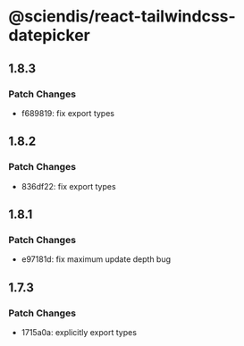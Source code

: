 # @sciendis/react-tailwindcss-datepicker

## 1.8.3

### Patch Changes

-   f689819: fix export types

## 1.8.2

### Patch Changes

-   836df22: fix export types

## 1.8.1

### Patch Changes

-   e97181d: fix maximum update depth bug

## 1.7.3

### Patch Changes

-   1715a0a: explicitly export types
